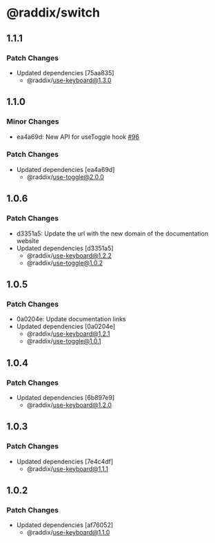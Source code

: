 # @raddix/switch

## 1.1.1

### Patch Changes

- Updated dependencies [75aa835]
  - @raddix/use-keyboard@1.3.0

## 1.1.0

### Minor Changes

- ea4a69d: New API for useToggle hook [#96](https://github.com/vintach/raddix/pull/96)

### Patch Changes

- Updated dependencies [ea4a69d]
  - @raddix/use-toggle@2.0.0

## 1.0.6

### Patch Changes

- d3351a5: Update the url with the new domain of the documentation website
- Updated dependencies [d3351a5]
  - @raddix/use-keyboard@1.2.2
  - @raddix/use-toggle@1.0.2

## 1.0.5

### Patch Changes

- 0a0204e: Update documentation links
- Updated dependencies [0a0204e]
  - @raddix/use-keyboard@1.2.1
  - @raddix/use-toggle@1.0.1

## 1.0.4

### Patch Changes

- Updated dependencies [6b897e9]
  - @raddix/use-keyboard@1.2.0

## 1.0.3

### Patch Changes

- Updated dependencies [7e4c4df]
  - @raddix/use-keyboard@1.1.1

## 1.0.2

### Patch Changes

- Updated dependencies [af76052]
  - @raddix/use-keyboard@1.1.0

